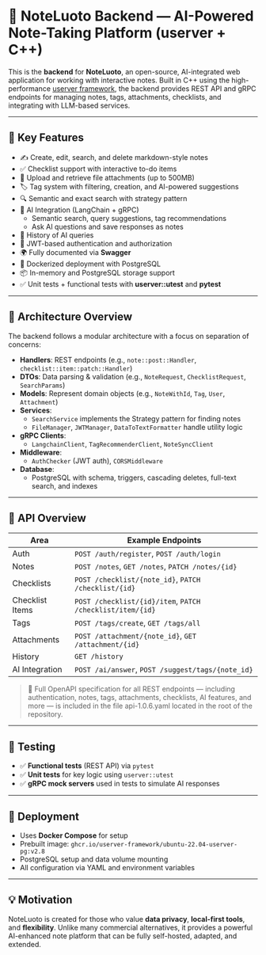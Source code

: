 # 📝 NoteLuoto Backend — AI-Powered Note-Taking Platform (userver + C++)

This is the **backend** for **NoteLuoto**, an open-source, AI-integrated web application for working with interactive notes. Built in C++ using the high-performance [userver framework](https://userver.tech), the backend provides REST API and gRPC endpoints for managing notes, tags, attachments, checklists, and integrating with LLM-based services.

---

## 🚀 Key Features

- ✍️ Create, edit, search, and delete markdown-style notes
- ✅ Checklist support with interactive to-do items
- 📎 Upload and retrieve file attachments (up to 500MB)
- 🏷️ Tag system with filtering, creation, and AI-powered suggestions
- 🔍 Semantic and exact search with strategy pattern
- 🤖 AI Integration (LangChain + gRPC)
  - Semantic search, query suggestions, tag recommendations
  - Ask AI questions and save responses as notes
- 📜 History of AI queries
- 🔐 JWT-based authentication and authorization
- 🌍 Fully documented via **Swagger**
- 🐳 Dockerized deployment with PostgreSQL
- 📦 In-memory and PostgreSQL storage support
- ✅ Unit tests + functional tests with **userver::utest** and **pytest**

---

## 🧱 Architecture Overview

The backend follows a modular architecture with a focus on separation of concerns:

- **Handlers**: REST endpoints (e.g., `note::post::Handler`, `checklist::item::patch::Handler`)
- **DTOs**: Data parsing & validation (e.g., `NoteRequest`, `ChecklistRequest`, `SearchParams`)
- **Models**: Represent domain objects (e.g., `NoteWithId`, `Tag`, `User`, `Attachment`)
- **Services**:
  - `SearchService` implements the Strategy pattern for finding notes
  - `FileManager`, `JWTManager`, `DataToTextFormatter` handle utility logic
- **gRPC Clients**:
  - `LangchainClient`, `TagRecommenderClient`, `NoteSyncClient`
- **Middleware**:
  - `AuthChecker` (JWT auth), `CORSMiddleware`
- **Database**:
  - PostgreSQL with schema, triggers, cascading deletes, full-text search, and indexes

---

## 📡 API Overview

| Area            | Example Endpoints |
|-----------------|-------------------|
| Auth            | `POST /auth/register`, `POST /auth/login` |
| Notes           | `POST /notes`, `GET /notes`, `PATCH /notes/{id}` |
| Checklists      | `POST /checklist/{note_id}`, `PATCH /checklist/{id}` |
| Checklist Items | `POST /checklist/{id}/item`, `PATCH /checklist/item/{id}` |
| Tags            | `POST /tags/create`, `GET /tags/all` |
| Attachments     | `POST /attachment/{note_id}`, `GET /attachment/{id}` |
| History         | `GET /history` |
| AI Integration  | `POST /ai/answer`, `POST /suggest/tags/{note_id}` |

> 📖 Full OpenAPI specification for all REST endpoints — including authentication, notes, tags, attachments, checklists, AI features, and more — is included in the file api-1.0.6.yaml located in the root of the repository.

---

## 🧪 Testing

- ✅ **Functional tests** (REST API) via `pytest`
- ✅ **Unit tests** for key logic using `userver::utest`
- ✅ **gRPC mock servers** used in tests to simulate AI responses

---

## 🐳 Deployment

- Uses **Docker Compose** for setup
- Prebuilt image: `ghcr.io/userver-framework/ubuntu-22.04-userver-pg:v2.8`
- PostgreSQL setup and data volume mounting
- All configuration via YAML and environment variables


---


## 💡 Motivation

NoteLuoto is created for those who value **data privacy**, **local-first tools**, and **flexibility**. Unlike many commercial alternatives, it provides a powerful AI-enhanced note platform that can be fully self-hosted, adapted, and extended.


